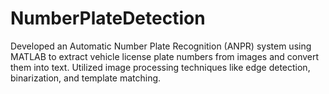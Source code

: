 # NumberPlateDetection
Developed an Automatic Number Plate Recognition (ANPR) system using MATLAB to extract vehicle license plate numbers from images and convert them into text. Utilized image processing techniques like edge detection, binarization, and template matching.

